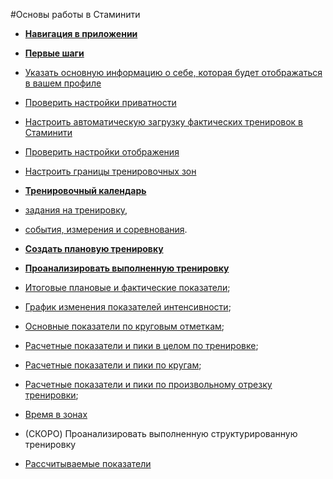 #Основы работы в Стаминити

* [**Навигация в приложении**](/basics/navigation.md)
* [**Первые шаги**](/basics/getting-started.md)
 * [Указать основную информацию о себе, которая будет отображаться в вашем профиле](/basics/getting-started.md#personalinfo)
 * [Проверить настройки приватности](/basics/getting-started.md#privacy)
 * [Настроить автоматическую загрузку фактических тренировок в Стаминити](/basics/getting-started.md#sync)
 * [Проверить настройки отображения](/basics/getting-started.md#show)
 * [Настроить границы тренировочных зон](/basics/intensity-zones.md)
 

* [**Тренировочный календарь**](/basics/calendar.md)
 * [задания на тренировку](/basics/calendar.md#activities),
 * [события, измерения и соревнования](/basics/calendar.md#items).


* [**Создать плановую тренировку**](/basics/create-plan-activity.md)

* [**Проанализировать выполненную тренировку**](/basics/analyse-detailed-activity.md)
 * [Итоговые плановые и фактические показатели](/basics/analyse-detailed-activity.md#planfact);
 * [График изменения показателей интенсивности](/basics/analyse-detailed-activity.md#measurementchart);
 * [Основные показатели по круговым отметкам](/basics/analyse-detailed-activity.md#laps);
 * [Расчетные показатели и пики в целом по тренировке](/basics/analyse-detailed-activity.md#metrics);
 * [Расчетные показатели и пики по кругам](/basics/analyse-detailed-activity.md#lapmetrics);
 * [Расчетные показатели и пики по произвольному отрезку тренировки](/basics/analyse-detailed-activity.md#intervalmetrics);
 * [Время в зонах](/basics/analyse-detailed-activity.md#timeinzone)



* (CКОРО) Проанализировать выполненную структурированную тренировку

* [Рассчитываемые показатели](/basics/measures.md)

